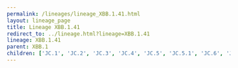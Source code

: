 ```yaml
---
permalink: /lineages/lineage_XBB.1.41.html
layout: lineage_page
title: Lineage XBB.1.41
redirect_to: ../lineage.html?lineage=XBB.1.41
lineage: XBB.1.41
parent: XBB.1
children: ['JC.1', 'JC.2', 'JC.3', 'JC.4', 'JC.5', 'JC.5.1', 'JC.6', 'JW.1', 'JW.1.1', 'XBB.1.41', 'XBB.1.41.1', 'XBB.1.41.2', 'XBB.1.41.3']
---
```

